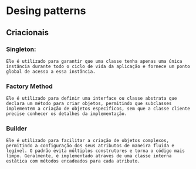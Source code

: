 # Desing patterns

## Criacionais

### Singleton:
    Ele é utilizado para garantir que uma classe tenha apenas uma única instância durante todo o ciclo de vida da aplicação e fornece um ponto global de acesso a essa instância. 

### Factory Method
    Ele é utilizado para definir uma interface ou classe abstrata que declara um método para criar objetos, permitindo que subclasses implementem a criação de objetos específicos, sem que a classe cliente precise conhecer os detalhes da implementação.

### Builder
    Ele é utilizado para facilitar a criação de objetos complexos, permitindo a configuração dos seus atributos de maneira fluida e legível. O padrão evita múltiplos construtores e torna o código mais limpo. Geralmente, é implementado através de uma classe interna estática com métodos encadeados para cada atributo.